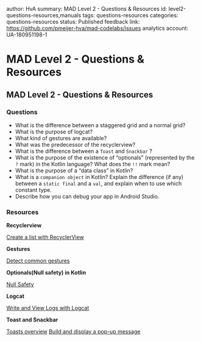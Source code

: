 author: HvA
summary: MAD Level 2 - Questions & Resources
id: level2-questions-resources,manuals
tags: questions-resources
categories: questions-resources
status: Published
feedback link: https://github.com/pmeijer-hva/mad-codelabs/issues
analytics account: UA-180951198-1

# MAD Level 2 - Questions & Resources

## MAD Level 2 - Questions & Resources

### Questions
- What is the difference between a staggered grid and a normal grid?
- What is the purpose of logcat?  
- What kind of gestures are available?
- What was the predecessor of the recyclerview?
- What is the difference between a `Toast` and `Snackbar` ?
- What is the purpose of the existence of “optionals” (represented by the `?` mark) in the Kotlin language? What does the `!!` mark mean?
- What is the purpose of a “data class” in Kotlin?
- What is a `companion object` in Kotlin? Explain the difference (if any) between a `static final` and a `val`, and explain when to use which constant type.
- Describe how you can debug your app in Android Studio.

### Resources

**Recyclerview**

[Create a list with RecyclerView](https://developer.android.com/guide/topics/ui/layout/recyclerview)

**Gestures**

[Detect common gestures](https://developer.android.com/training/gestures/detector)

**Optionals(Null safety) in Kotlin**

[Null Safety](https://kotlinlang.org/docs/reference/null-safety.html)

**Logcat**

[Write and View Logs with Logcat](https://developer.android.com/studio/debug/am-logcat.html)

**Toast and Snackbar**

[Toasts overview](https://developer.android.com/guide/topics/ui/notifiers/toasts)
[Build and display a pop-up message](https://developer.android.com/training/snackbar/showing)

